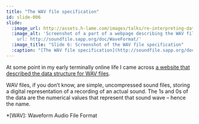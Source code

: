 ```yaml
---
title: "The WAV file specification"
id: slide-006
slide:
  :image_url: http://assets.h-lame.com/images/talks/re-interpreting-data/rubyconf-2023/slides/006.png
  :image_alt: 'Screenshot of a part of a webpage describing the WAV file format specification, including an image of the file structure;
    url: http://soundfile.sapp.org/doc/WaveFormat/'
  :image_title: "Slide 6: Screenshot of the WAV file specification"
  :caption: "[The WAV file specification](http://soundfile.sapp.org/doc/WaveFormat/)\n"
---
```

At some point in my early terminally online life I came across [a website that described the data structure for WAV files](http://soundfile.sapp.org/doc/WaveFormat/).

WAV files, if you don’t know, are simple, uncompressed sound files, storing a digital representation of a recording of an actual sound.  The 1s and 0s of the data are the numerical values that represent that sound wave – hence the name.

*[WAV]: Waveform Audio File Format
